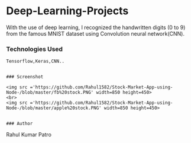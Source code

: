# Deep-Learning-Projects

With the use of deep learning, I recognized the handwritten digits (0 to 9) from the famous MNIST dataset using Convolution neural network(CNN).

### Technologies Used
```
Tensorflow,Keras,CNN..


### Screenshot

<img src ='https://github.com/Rahul1582/Stock-Market-App-using-Node-/blob/master/fb%20stock.PNG' width=850 height=450>
<br>
<img src ='https://github.com/Rahul1582/Stock-Market-App-using-Node-/blob/master/apple%20stock.PNG' width=850 height=450>


### Author 
```
Rahul Kumar Patro




